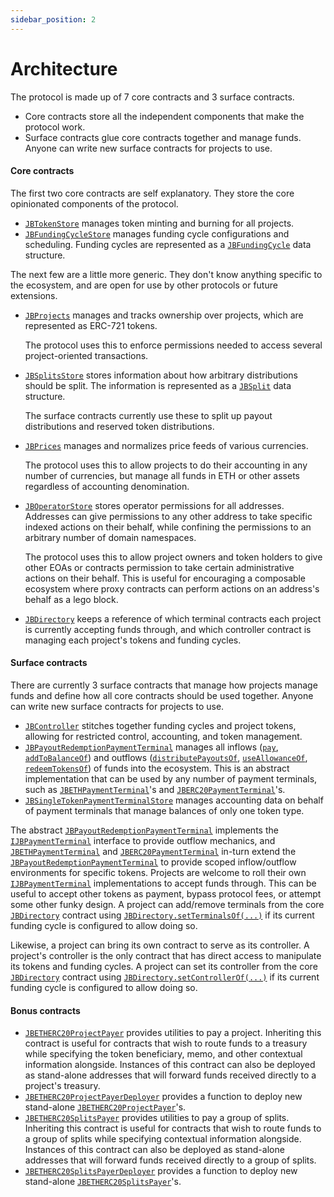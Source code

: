 ```yaml
---
sidebar_position: 2
---
```


# Architecture

The protocol is made up of 7 core contracts and 3 surface contracts.

* Core contracts store all the independent components that make the protocol work.
* Surface contracts glue core contracts together and manage funds. Anyone can write new surface contracts for projects to use.

#### Core contracts

The first two core contracts are self explanatory. They store the core opinionated components of the protocol.

* [`JBTokenStore`](/api/contracts/jbtokenstore/README.md) manages token minting and burning for all projects.
* [`JBFundingCycleStore`](/api/contracts/jbfundingcyclestore/README.md) manages funding cycle configurations and scheduling. Funding cycles are represented as a [`JBFundingCycle`](/api/data-structures/jbfundingcycle.md) data structure.

The next few are a little more generic. They don't know anything specific to the ecosystem, and are open for use by other protocols or future extensions.

*   [`JBProjects`](/api/contracts/jbprojects/README.md) manages and tracks ownership over projects, which are represented as ERC-721 tokens.

    The protocol uses this to enforce permissions needed to access several project-oriented transactions.
*   [`JBSplitsStore`](/api/contracts/jbsplitsstore/README.md) stores information about how arbitrary distributions should be split. The information is represented as a [`JBSplit`](/api/data-structures/jbsplit.md) data structure.

    The surface contracts currently use these to split up payout distributions and reserved token distributions.
*   [`JBPrices`](/api/contracts/jbprices/README.md) manages and normalizes price feeds of various currencies.

    The protocol uses this to allow projects to do their accounting in any number of currencies, but manage all funds in ETH or other assets regardless of accounting denomination.
*   [`JBOperatorStore`](/api/contracts/jboperatorstore/README.md) stores operator permissions for all addresses. Addresses can give permissions to any other address to take specific indexed actions on their behalf, while confining the permissions to an arbitrary number of domain namespaces.

    The protocol uses this to allow project owners and token holders to give other EOAs or contracts permission to take certain administrative actions on their behalf. This is useful for encouraging a composable ecosystem where proxy contracts can perform actions on an address's behalf as a lego block.

* [`JBDirectory`](/api/contracts/jbdirectory/README.md) keeps a reference of which terminal contracts each project is currently accepting funds through, and which controller contract is managing each project's tokens and funding cycles.

#### Surface contracts

There are currently 3 surface contracts that manage how projects manage funds and define how all core contracts should be used together. Anyone can write new surface contracts for projects to use.

* [`JBController`](/api/contracts/or-controllers/jbcontroller/README.md) stitches together funding cycles and project tokens, allowing for restricted control, accounting, and token management.
* [`JBPayoutRedemptionPaymentTerminal`](/api/contracts/or-abstract/jbpayoutredemptionpaymentterminal/README.md) manages all inflows ([`pay`](/api/contracts/or-abstract/jbpayoutredemptionpaymentterminal/write/pay.md), [`addToBalanceOf`](/api/contracts/or-abstract/jbpayoutredemptionpaymentterminal/write/addtobalanceof.md)) and outflows ([`distributePayoutsOf`](/api/contracts/or-abstract/jbpayoutredemptionpaymentterminal/write/distributepayoutsof.md), [`useAllowanceOf`](/api/contracts/or-abstract/jbpayoutredemptionpaymentterminal/write/useallowanceof.md), [`redeemTokensOf`](/api/contracts/or-abstract/jbpayoutredemptionpaymentterminal/write/redeemtokensof.md)) of funds into the ecosystem. This is an abstract implementation that can be used by any number of payment terminals, such as [`JBETHPaymentTerminal`](/api/contracts/or-payment-terminals/jbethpaymentterminal/README.md)'s and [`JBERC20PaymentTerminal`](/api/contracts/or-payment-terminals/jberc20paymentterminal/README.md)'s.
* [`JBSingleTokenPaymentTerminalStore`](/api/contracts/jbsingletokenpaymentterminalstore/README.md) manages accounting data on behalf of payment terminals that manage balances of only one token type.

The abstract [`JBPayoutRedemptionPaymentTerminal`](/api/contracts/or-abstract/jbpayoutredemptionpaymentterminal/README.md) implements the [`IJBPaymentTerminal`](/api/interfaces/ijbpaymentterminal.md) interface to provide outflow mechanics, and [`JBETHPaymentTerminal`](/api/contracts/or-payment-terminals/jbethpaymentterminal/README.md) and [`JBERC20PaymentTerminal`](/api/contracts/or-payment-terminals/jberc20paymentterminal/README.md) in-turn extend the [`JBPayoutRedemptionPaymentTerminal`](/api/contracts/or-abstract/jbpayoutredemptionpaymentterminal/README.md) to provide scoped inflow/outflow environments for specific tokens. Projects are welcome to roll their own [`IJBPaymentTerminal`](/api/interfaces/ijbpaymentterminal.md) implementations to accept funds through. This can be useful to accept other tokens as payment, bypass protocol fees, or attempt some other funky design. A project can add/remove terminals from the core [`JBDirectory`](/api/contracts/jbdirectory/README.md) contract using [`JBDirectory.setTerminalsOf(...)`](/api/contracts/jbdirectory/write/setterminalsof.md) if its current funding cycle is configured to allow doing so.

Likewise, a project can bring its own contract to serve as its controller. A project's controller is the only contract that has direct access to manipulate its tokens and funding cycles. A project can set its controller from the core [`JBDirectory`](/api/contracts/jbdirectory/README.md) contract using [`JBDirectory.setControllerOf(...)`](/api/contracts/jbdirectory/write/setcontrollerof.md) if its current funding cycle is configured to allow doing so.

#### Bonus contracts

* [`JBETHERC20ProjectPayer`](/api/contracts/jbetherc20projectpayer/README.md) provides utilities to pay a project. Inheriting this contract is useful for contracts that wish to route funds to a treasury while specifying the token beneficiary, memo, and other contextual information alongside. Instances of this contract can also be deployed as stand-alone addresses that will forward funds received directly to a project's treasury.
* [`JBETHERC20ProjectPayerDeployer`](/api/contracts/jbetherc20projectpayerdeployer/README.md) provides a function to deploy new stand-alone [`JBETHERC20ProjectPayer`](/api/contracts/jbetherc20projectpayer/README.md)'s. 
* [`JBETHERC20SplitsPayer`](/api/contracts/jbetherc20splitspayer/README.md) provides utilities to pay a group of splits. Inheriting this contract is useful for contracts that wish to route funds to a group of splits while specifying contextual information alongside. Instances of this contract can also be deployed as stand-alone addresses that will forward funds received directly to a group of splits.
* [`JBETHERC20SplitsPayerDeployer`](/api/contracts/jbetherc20splitspayerdeployer/README.md) provides a function to deploy new stand-alone [`JBETHERC20SplitsPayer`](/api/contracts/jbetherc20splitspayer/README.md)'s. 

<!-- ## [Visual map](www.figma.com/file/qGZbvt4kWgDJOntra7L960/JBV2) -->
